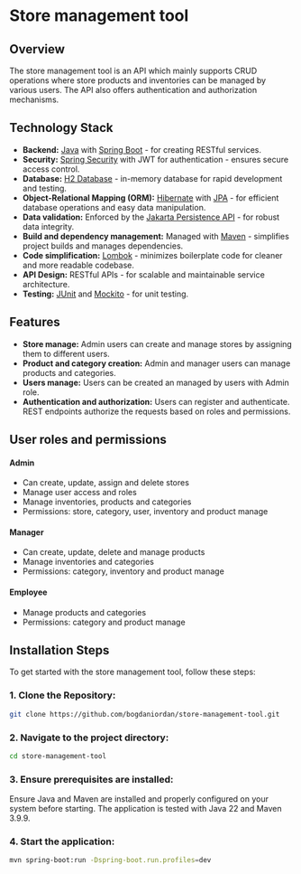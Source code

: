 # Store management tool

## Overview

The store management tool is an API which mainly supports CRUD operations where store products and inventories can be managed by various users.
The API also offers authentication and authorization mechanisms.

## Technology Stack

- **Backend:** [Java](https://www.java.com/) with [Spring Boot](https://spring.io/projects/spring-boot) - for creating
  RESTful services.
- **Security:** [Spring Security](https://spring.io/projects/spring-security) with JWT for authentication - ensures
  secure access control.
- **Database:** [H2 Database](https://www.h2database.com/) - in-memory database for rapid development and testing.
- **Object-Relational Mapping (ORM):** [Hibernate](https://hibernate.org/)
  with [JPA](https://jakarta.ee/specifications/persistence/) - for efficient database operations and easy data
  manipulation.
- **Data validation:** Enforced by the [Jakarta Persistence API](https://jakarta.ee/specifications/persistence/) - for
  robust data integrity.
- **Build and dependency management:** Managed with [Maven](https://maven.apache.org/) - simplifies project builds and
  manages dependencies.
- **Code simplification:** [Lombok](https://projectlombok.org/) - minimizes boilerplate code for cleaner and more
  readable codebase.
- **API Design:** RESTful APIs - for scalable and maintainable service architecture.
- **Testing:** [JUnit](https://junit.org/junit5/) and [Mockito](https://site.mockito.org/) - for unit testing.

## Features

- **Store manage:** Admin users can create and manage stores by assigning them to different users.
- **Product and category creation:** Admin and manager users can manage products and categories.
- **Users manage:** Users can be created an managed by users with Admin role.
- **Authentication and authorization:** Users can register and authenticate. REST endpoints authorize the requests based on roles and permissions.

## User roles and permissions

#### Admin
- Can create, update, assign and delete stores
- Manage user access and roles
- Manage inventories, products and categories
- Permissions: store, category, user, inventory and product manage

#### Manager
- Can create, update, delete and manage products
- Manage inventories and categories
- Permissions: category, inventory and product manage

#### Employee
- Manage products and categories
- Permissions: category and product manage

## Installation Steps

To get started with the store management tool, follow these steps:

### 1. **Clone the Repository:**

```bash
git clone https://github.com/bogdaniordan/store-management-tool.git
```

### 2. Navigate to the project directory:

```bash
cd store-management-tool
```

### 3. Ensure prerequisites are installed:

Ensure Java and Maven are installed and properly configured on your system before starting.
The application is tested with Java 22 and Maven 3.9.9.

### 4. Start the application:

```bash
mvn spring-boot:run -Dspring-boot.run.profiles=dev